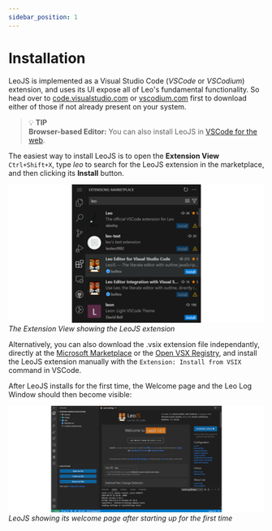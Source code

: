 ```yaml
---
sidebar_position: 1
---
```


# Installation

LeoJS is implemented as a Visual Studio Code (_VSCode_ or _VSCodium_) extension, and uses its UI expose all of Leo's fundamental functionality. So head over to [code.visualstudio.com](https://code.visualstudio.com/) or [vscodium.com](https://vscodium.com/) first to download either of those if not already present on your system.

> 💡 **TIP**\
> **Browser-based Editor:** You can also install LeoJS in [VSCode for the web](https://code.visualstudio.com/docs/remote/codespaces#_browserbased-editor).

The easiest way to install LeoJS is to open the **Extension View** `Ctrl+Shift+X`, type _leo_ to search for the LeoJS extension in the marketplace, and then clicking its **Install** button.

![Extension View](./img/extension-view.png)\
_The Extension View showing the LeoJS extension_

Alternatively, you can also download the .vsix extension file independantly, directly at the [Microsoft Marketplace](https://marketplace.visualstudio.com/items?itemName=boltex.leojs) or the [Open VSX Registry](https://open-vsx.org/extension/boltex/leojs), and install the LeoJS extension manually with the `Extension: Install from VSIX` command in VSCode.

After LeoJS installs for the first time, the Welcome page and the Leo Log Window should then become visible:

![Extension View](./img/welcome-pane-montage.png)\
_LeoJS showing its welcome page after starting up for the first time_
